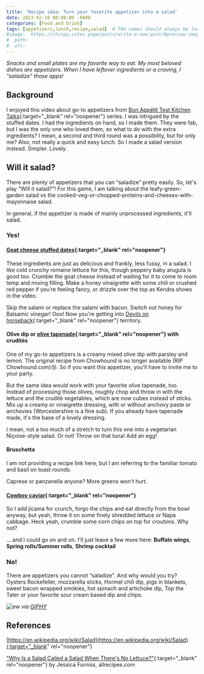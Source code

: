 ```yaml
---
title: 'Recipe idea: Turn your favorite appetizer into a salad'
date: 2023-02-10 08:00:00 -0600
categories: [Food and Drink]
tags: [appetizers,lunch,recipe,salad]  # TAG names should always be lowercase
#image:  https://chirpy.cotes.page/posts/write-a-new-post/#preview-image
#  path: 
#  alt:  
---
```

<!-- excerpt -->
*Snacks and small plates are my favorite way to eat. My most beloved dishes are appetizers. When I have leftover ingredients or a craving, I “saladize” those apps!*

## Background
I enjoyed this video about go-to appetizers from [Bon Appétit Test Kitchen Talks](https://www.bonappetit.com/video/watch/test-kitchen-talks-5-pro-chefs-make-their-go-to-appetizers){:target="_blank" rel="noopener"} series. I was intrigued by the stuffed dates. I had the ingredients on hand, so I made them. They were fab, but I was the only one who loved them, so what to do with the extra ingredients? I mean, a second and third round was a possibility, but for only me? Also, not really a quick and easy lunch. So I made a salad version instead. Simpler. Lovely. 

## Will it salad?
There are plenty of appetizers that you can “saladize” pretty easily. So, let's play "Will it salad?"! For this game, I am talking about the leafy-green-garden salad vs the cooked-veg-or-chopped-proteins-and-cheeses-with-mayonnaise salad.

In general, if the appetizer is made of mainly unprocessed ingredients, it'll salad.

### Yes!
#### [Goat cheese stuffed dates](https://www.epicurious.com/recipes/food/views/stuffed-dates-goat-cheese-salami){:target="_blank" rel="noopener"}
These ingredients are just as delicious and frankly, less fussy, in a salad. I like cold crunchy romaine lettuce for this, though peppery baby arugula is good too. Crumble the goat cheese instead of waiting for it to come to room temp and mixing filling. Make a honey vinaigrette with some chili or crushed red pepper if you’re feeling fancy, or drizzle over the top as Kendra shows in the video.

Skip the salami or replace the salami with bacon. Switch out honey for Balsamic vinegar! Ooo! Now you're getting into [Devils on horseback](https://www.thespruceeats.com/devils-on-horseback-478714){:target="_blank" rel="noopener"} territory.

#### Olive dip or [olive tapenade](https://www.williams-sonoma.com/recipe/olive-tapenade-with-crudites.html){:target="_blank" rel="noopener"} with crudités
One of my go-to appetizers is a creamy mixed olive dip with parsley and lemon. The original recipe from Chowhound is no longer available (RIP Chowhound.com):cry:. So if you want this appetizer, you'll have to invite me to your party. 

But the same idea would work with your favorite olive tapenade, too. Instead of processing those olives, roughly chop and throw in with the lettuce and the crudité vegetables, which are now cubes instead of sticks. Mix up a creamy or vinaigrette dressing, with or without anchovy paste or anchovies (Worcestershire is a fine sub). If you already have tapenade made, it's the base of a lovely dressing.

I mean, not a too much of a stretch to turn this one into a vegetarian Niçoise-style salad. Or not! Throw on that tuna! Add an egg!

#### Bruschetta
I am not providing a recipe link here, but I am referring to the familiar tomato and basil on toast rounds.

Caprese or panzanella anyone? More greens won't hurt.

#### [Cowboy caviar](https://en.wikipedia.org/wiki/Texas_caviar){:target="_blank" rel="noopener"}
So I add jicama for crunch, forgo the chips and eat directly from the bowl anyway, but yeah, throw it on some finely shredded lettuce or Napa cabbage. Heck yeah, crumble some corn chips on top for croutons. Why not?

... and I could go on and on. I'll just leave a few more here: **Buffalo wings**, **Spring rolls/Summer rolls**, **Shrimp cocktail**


### No!
There are appetizers you cannot “saladize”. And why would you try?
Oysters Rockefeller, mozzarella sticks, Hormel chili dip, pigs in blankets, sweet bacon wrapped smokies, hot spinach and artichoke dip, Top the Tater or your favorite sour cream based dip and chips.


![ew](https://i.giphy.com/XGhAsbZgxMv65JOJvc.gif)
_via [GIPHY](https://giphy.com/gifs/schittscreek-schitts-creek-607-XGhAsbZgxMv65JOJvc)_

## References
[https://en.wikipedia.org/wiki/Salad](https://en.wikipedia.org/wiki/Salad){:target="_blank" rel="noopener"}

["Why Is a Salad Called a Salad When There's No Lettuce?"](https://www.allrecipes.com/article/what-is-a-salad/){:target="_blank" rel="noopener"} by Jessica Furniss, allrecipes.com